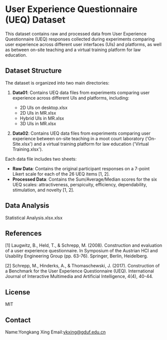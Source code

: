 # User Experience Questionnaire (UEQ) Dataset

This dataset contains raw and processed data from User Experience Questionnaire (UEQ) responses collected during experiments comparing user experience across different user interfaces (UIs) and platforms, as well as between on-site teaching and a virtual training platform for law education.

## Dataset Structure

The dataset is organized into two main directories:

1. **Data01**: Contains UEQ data files from experiments comparing user experience across different UIs and platforms, including:
   - 2D UIs on desktop.xlsx
   - 2D UIs in MR.xlsx
   - Hybrid UIs in MR.xlsx
   - 3D UIs in MR.xlsx

2. **Data02**: Contains UEQ data files from experiments comparing user experience between on-site teaching in a moot court laboratory ('On-Site.xlsx') and a virtual training platform for law education ('Virtual Training.xlsx').

Each data file includes two sheets:

- **Raw Data**: Contains the original participant responses on a 7-point Likert scale for each of the 26 UEQ items [1, 2].
- **Processed Data**: Contains the Sum/Average/Median scores for the six UEQ scales: attractiveness, perspicuity, efficiency, dependability, stimulation, and novelty [1, 2].

## Data Analysis

Statistical Analysis.xlsx.xlsx

## References

[1] Laugwitz, B., Held, T., & Schrepp, M. (2008). Construction and evaluation of a user experience questionnaire. In Symposium of the Austrian HCI and Usability Engineering Group (pp. 63-76). Springer, Berlin, Heidelberg.

[2] Schrepp, M., Hinderks, A., & Thomaschewski, J. (2017). Construction of a Benchmark for the User Experience Questionnaire (UEQ). International Journal of Interactive Multimedia and Artificial Intelligence, 4(4), 40-44.

## License

MIT

## Contact

Name:Yongkang Xing   Email:ykxing@gduf.edu.cn
